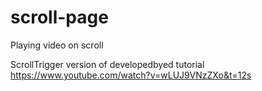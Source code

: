 # scroll-page
Playing video on scroll

ScrollTrigger version of developedbyed tutorial
https://www.youtube.com/watch?v=wLUJ9VNzZXo&t=12s
